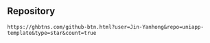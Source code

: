 ## Repository

`https://ghbtns.com/github-btn.html?user=Jin-Yanhong&repo=uniapp-template&type=star&count=true`